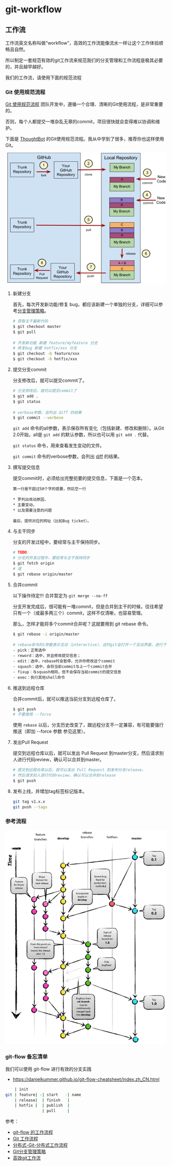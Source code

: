 # git-workflow

## 工作流

工作流英文名称叫做“workflow”，高效的工作流能像流水一样让这个工作体验顺畅且自然。

所以制定一套规范有效的git工作流来规范我们的分支管理和工作流程是极其必要的，并且越早越好。

我们的工作流，请使用下面的规范流程

### Git 使用规范流程

[Git 使用规范流程](http://www.ruanyifeng.com/blog/2015/08/git-use-process.html) 团队开发中，遵循一个合理、清晰的Git使用流程，是非常重要的。

否则，每个人都提交一堆杂乱无章的commit，项目很快就会变得难以协调和维护。

下面是 [ThoughtBot](https://github.com/thoughtbot/guides/tree/master/protocol/git) 的Git使用规范流程。我从中学到了很多，推荐你也这样使用Git。

![git-use](./img/git-use.png)

1. 新建分支

    首先，每次开发新功能/修复 bug，都应该新建一个单独的分支，详细可以参考[分支管理策略](./git-branch.md)。

    ```bash
    # 获取主干最新代码
    $ git checkout master
    $ git pull

    # 开发新功能 新建 feature/myfeature 分支
    # 修复bug 新建 hotfix/xxx 分支
    $ git checkout -b feature/xxx
    $ git checkout -b hotfix/xxx
    ```

2. 提交分支commit

    分支修改后，就可以提交commit了。

    ```bash
    # 分支修改后，就可以提交commit了
    $ git add .
    $ git status

    # verbose参数，会列出 diff 的结果
    $ git commit --verbose
    ```

    `git add` 命令的all参数，表示保存所有变化（包括新建、修改和删除）。从Git 2.0开始，all是 `git add` 的默认参数，所以也可以用 `git add .` 代替。

    `git status` 命令，用来查看发生变动的文件。

    `git commit` 命令的verbose参数，会列出 [diff](http://www.ruanyifeng.com/blog/2012/08/how_to_read_diff.html) 的结果。

3. 撰写提交信息

    提交commit时，必须给出完整扼要的提交信息，下面是一个范本。

    ```vim
    第一行是不超过50个字的提要，然后空一行

    * 罗列出改动原因，
    * 主要变动，
    * 以及需要注意的问题

    最后，提供对应的网址（比如Bug ticket）。
    ```

4. 与主干同步

    分支的开发过程中，要经常与主干保持同步。

    ```bash
    # TODO:
    # 分支的开发过程中，要经常与主干保持同步
    $ git fetch origin
    # 或
    $ git rebase origin/master
    ```

5. 合并commit

    以下操作待定!!! 合并暂定为 `git merge --no-ff`

    分支开发完成后，很可能有一堆commit，但是合并到主干的时候，往往希望只有一个（或最多两三个）commit，这样不仅清晰，也容易管理。

    那么，怎样才能将多个commit合并呢？这就要用到 git rebase 命令。

    ```bash
    $ git rebase -i origin/master

    # rebase命令的i参数表示互动（interactive），这时git会打开一个互动界面，进行下一步操作。
    - pick：正常选中
    - reword：选中，并且修改提交信息；
    - edit：选中，rebase时会暂停，允许你修改这个commit
    - squash：选中，会将当前commit与上一个commit合并
    - fixup：与squash相同，但不会保存当前commit的提交信息
    - exec：执行其他shell命令
    ```

6. 推送到远程仓库

    合并commit后，就可以推送当前分支到远程仓库了。

    ```bash
    $ git push
    # 不要使用 --force
    ```

    使用 `rebase` 以后，分支历史改变了，跟远程分支不一定兼容，有可能要强行推送（即加 --force 参数 参见这里）。

7. 发出Pull Request

    提交到远程仓库以后，就可以发出 Pull Request 到master分支，然后请求别人进行代码review，确认可以合并到master。

    ```bash
    # 提交到远程仓库以后，就可以发出 Pull Request 到发布分支release，
    # 然后请求别人进行代码review，确认可以合并到release
    $ git push
    ```

8. 发布上线，并增加tag标签标记版本。

    ```bash
    git tag v1.x.x
    git push --tags
    ```

### 参考流程

![git-flow](./img/git-flow.png)

### git-flow 备忘清单

我们可以使用 git-flow 进行有效的分支实践

- https://danielkummer.github.io/git-flow-cheatsheet/index.zh_CN.html

```bash
    | init
git | feature| -| start   -| name
    | release|  | finish   |
    | hotfix |  | publish  |
                | pull     |
```

参考：

- [git-flow 的工作流程](https://www.git-tower.com/learn/git/ebook/cn/command-line/advanced-topics/git-flow)
- [Git 工作流程](http://www.ruanyifeng.com/blog/2015/12/git-workflow.html)
- [分布式-Git-分布式工作流程](https://git-scm.com/book/zh/v2/分布式-Git-分布式工作流程)
- [Git分支管理策略](http://www.ruanyifeng.com/blog/2012/07/git.html)
- [高效git工作流](https://juejin.im/post/5b2b76e251882574934c388d)
